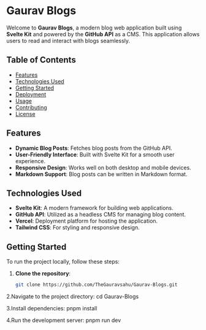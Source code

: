 # Gaurav Blogs

Welcome to **Gaurav Blogs**, a modern blog web application built using **Svelte Kit** and powered by the **GitHub API** as a CMS. This application allows users to read and interact with blogs seamlessly.

## Table of Contents

- [Features](#features)
- [Technologies Used](#technologies-used)
- [Getting Started](#getting-started)
- [Deployment](#deployment)
- [Usage](#usage)
- [Contributing](#contributing)
- [License](#license)

## Features

- **Dynamic Blog Posts**: Fetches blog posts from the GitHub API.
- **User-Friendly Interface**: Built with Svelte Kit for a smooth user experience.
- **Responsive Design**: Works well on both desktop and mobile devices.
- **Markdown Support**: Blog posts can be written in Markdown format.

## Technologies Used

- **Svelte Kit**: A modern framework for building web applications.
- **GitHub API**: Utilized as a headless CMS for managing blog content.
- **Vercel**: Deployment platform for hosting the application.
- **Tailwind CSS**: For styling and responsive design.

## Getting Started

To run the project locally, follow these steps:

1. **Clone the repository**:
   ```bash
   git clone https://github.com/TheGauravsahu/Gaurav-Blogs.git
   
2.Navigate to the project directory:
cd Gaurav-Blogs

3.Install dependencies:
pnpm install

4.Run the development server:
pnpm run dev

